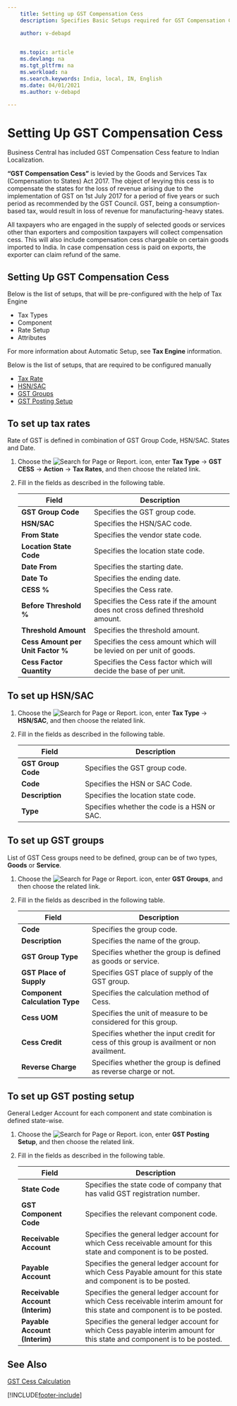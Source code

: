 ```yaml
---
    title: Setting up GST Compensation Cess
    description: Specifies Basic Setups required for GST Compensation Cess

    author: v-debapd

    
    ms.topic: article
    ms.devlang: na
    ms.tgt_pltfrm: na
    ms.workload: na
    ms.search.keywords: India, local, IN, English
    ms.date: 04/01/2021
    ms.author: v-debapd

---
```

# Setting Up GST Compensation Cess


Business Central has included GST Compensation Cess feature to Indian Localization.

**“GST Compensation Cess”** is levied by the Goods and Services Tax (Compensation to States) Act 2017. The object of levying this cess is to compensate the states for the loss of revenue arising due to the implementation of GST on 1st July 2017 for a period of five years or such period as recommended by the GST Council. GST, being a consumption-based tax, would result in loss of revenue for manufacturing-heavy states.

All taxpayers who are engaged in the supply of selected goods or services other than exporters and composition taxpayers will collect compensation cess. This will also include compensation cess chargeable on certain goods imported to India. In case compensation cess is paid on exports, the exporter can claim refund of the same.

## Setting Up GST Compensation Cess

Below is the list of setups, that will be pre-configured with the help of Tax Engine

- Tax Types
- Component
- Rate Setup
- Attributes

For more information about Automatic Setup, see **Tax Engine** information.

Below is the list of setups, that are required to be configured manually

- [Tax Rate](gst-cess-basic-setup.md#to-set-up-tax-rates)
- [HSN/SAC](gst-cess-basic-setup.md#to-set-up-hsnsac)
- [GST Groups](gst-cess-basic-setup.md#to-set-up-gst-groups)
- [GST Posting Setup](gst-cess-basic-setup.md#to-set-up-gst-posting-setup)

## To set up tax rates

Rate of GST is defined in combination of GST Group Code, HSN/SAC. States and Date.

1. Choose the ![Search for Page or Report.](image/search_small.png "Search for Page or Report icon") icon, enter **Tax Type** -> **GST CESS** -> **Action** -> **Tax Rates**, and then choose the related link.
2. Fill in the fields as described in the following table.

    |Field|Description|  
    |---------------------------------|---------------------------------------|  
    |**GST Group Code**|Specifies the GST group code.|
    |**HSN/SAC**|Specifies the HSN/SAC code.|
    |**From State**|Specifies the vendor state code.|
    |**Location State Code**|Specifies the location state code.|
    |**Date From**|Specifies the starting date.|
    |**Date To**|Specifies the ending date.|
    |**CESS %**|Specifies the Cess rate.|
    |**Before Threshold %**|Specifies the Cess rate if the amount does not cross defined threshold amount.|
    |**Threshold Amount**|Specifies the threshold amount.|
    |**Cess Amount per Unit Factor %**|Specifies the cess amount which will be levied on per unit of goods.|
    |**Cess Factor Quantity**|Specifies the Cess factor which will decide the base of per unit.|

## To set up HSN/SAC

1. Choose the ![Search for Page or Report.](image/search_small.png "Search for Page or Report icon") icon, enter **Tax Type** -> **HSN/SAC**, and then choose the related link.
2. Fill in the fields as described in the following table.

    |Field|Description|  
    |---------------------------------|---------------------------------------|  
    |**GST Group Code**|Specifies the GST group code.|
    |**Code**|Specifies the HSN or SAC Code.|
    |**Description**|Specifies the location state code.|
    |**Type**|Specifies whether the code is a HSN or SAC.|

## To set up GST groups

List of GST Cess groups need to be defined, group can be of two types, **Goods** or **Service**.

1. Choose the ![Search for Page or Report.](image/search_small.png "Search for Page or Report icon") icon, enter **GST Groups**, and then choose the related link.
3. Fill in the fields as described in the following table. 

    |Field|Description| 
    |---------------------------------|---------------------------------------|
    |**Code**|Specifies the group code.|
    |**Description**|Specifies the name of the group.|
    |**GST Group Type**|Specifies whether the group is defined as goods or service.|
    |**GST Place of Supply**|Specifies GST place of supply of the GST group.|
    |**Component Calculation Type**|Specifies the calculation method of Cess.|
    |**Cess UOM**|Specifies the unit of measure to be considered for this group.|
    |**Cess Credit**|Specifies whether the input credit for cess of this group is availment or non availment.|
    |**Reverse Charge**|Specifies whether the group is defined as reverse charge or not.|

## To set up GST posting setup

General Ledger Account for each component and state combination is defined state-wise.

1. Choose the ![Search for Page or Report.](image/search_small.png "Search for Page or Report icon") icon, enter **GST Posting Setup**, and then choose the related link.
2. Fill in the fields as described in the following table.

    |Field|Description| 
    |---------------------------------|---------------------------------------|  
    |**State Code**|Specifies the state code of company that has valid GST registration number.|
    |**GST Component Code**|Specifies the relevant component code.|
    |**Receivable Account**|Specifies the general ledger account for which Cess receivable amount for this state and component is to be posted.|
    |**Payable Account**|Specifies the general ledger account for which Cess Payable amount for this state and component is to be posted.|
    |**Receivable Account (Interim)**|Specifies the general ledger account for which Cess receivable interim amount for this state and component is to be posted.|
    |**Payable Account (Interim)**|Specifies the general ledger account for which Cess payable interim amount for this state and component is to be posted.|




## See Also 
[GST Cess Calculation](GST-Cess-Calculations.md)




[!INCLUDE[footer-include](../../includes/footer-banner.md)]